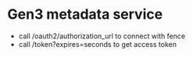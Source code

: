 # Gen3 metadata service
- call /oauth2/authorization_url to connect with fence
- call /token?expires=seconds to get access token
